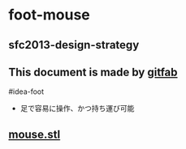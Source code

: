 # foot-mouse
## sfc2013-design-strategy
This document is made by [gitfab](http://gitfab.org)
---
#idea-foot

* 足で容易に操作、かつ持ち運び可能


[mouse.stl](https://raw.github.com/malt03/foot-mouse/master/gitfab/resources/mouse.stl)
---
